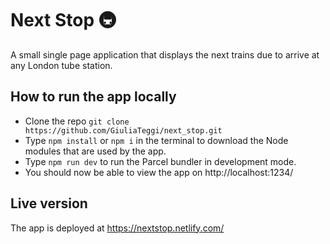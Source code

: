 # Next Stop :metro:

A small single page application that displays the next trains due to arrive at any London tube station.

## How to run the app locally

* Clone the repo
`git clone https://github.com/GiuliaTeggi/next_stop.git`
* Type `npm install` or `npm i` in the terminal to download the Node modules that are used by the app.
* Type `npm run dev` to run the Parcel bundler in development mode.
* You should now be able to view the app on http://localhost:1234/

## Live version

The app is deployed at https://nextstop.netlify.com/
